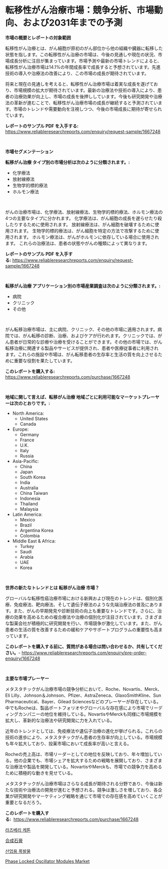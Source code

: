 <p><h1>転移性がん治療市場：競争分析、市場動向、および2031年までの予測</h1></p><p><strong>市場の概要とレポートの対象範囲</strong></p>
<p><p>転移性がん治療とは、がん細胞が原初のがん部位から他の組織や臓器に転移した状態を指します。この転移性がん治療の市場は、今後の見通しや現在の状況、市場成長分析に注目が集まっています。市場予測や最新の市場トレンドによると、転移性がん治療市場は14.1%の年間成長率で成長すると予想されています。先進技術の導入や治療法の改善により、この市場の成長が期待されています。</p><p>将来と現在の見通しを考えると、転移性がん治療市場は着実な成長を遂げており、市場規模の拡大が期待されています。最新の治療法や技術の導入により、患者の治療効果が向上し、市場の成長を後押ししています。今後も研究開発や治療法の革新が進むことで、転移性がん治療市場の成長が継続すると予測されています。市場のトレンドや需要動向を注視しつつ、今後の市場成長に期待が寄せられています。</p></p>
<p><strong>レポートのサンプル PDF を入手する:</strong> <a href="https://www.reliableresearchreports.com/enquiry/request-sample/1667248">https://www.reliableresearchreports.com/enquiry/request-sample/1667248</a></p>
<p>&nbsp;</p>
<p><strong>市場セグメンテーション</strong></p>
<p><strong>転移がん治療 タイプ別の市場分析は次のように分類されます。:</strong></p>
<p><ul><li>化学療法</li><li>放射線療法</li><li>生物学的標的療法</li><li>ホルモン療法</li></ul></p>
<p>&nbsp;</p>
<p><p>がんの治療市場は、化学療法、放射線療法、生物学的標的療法、ホルモン療法の4つの主要なタイプに分かれます。 化学療法は、がん細胞の成長を遅らせたり殺したりするために使用されます。 放射線療法は、がん細胞を破壊するために使用されます。 生物学的標的療法は、がん細胞を特定の方法で攻撃するために使用されます。 ホルモン療法は、がんがホルモンに依存している場合に使用されます。 これらの治療法は、患者の状態やがんの種類によって異なります。</p></p>
<p><strong>レポートのサンプル PDF を入手する:</strong>&nbsp;<a href="https://www.reliableresearchreports.com/enquiry/request-sample/1667248">https://www.reliableresearchreports.com/enquiry/request-sample/1667248</a></p>
<p>&nbsp;</p>
<p><strong> 転移がん治療 アプリケーション別の市場産業調査は次のように分類されます。:</strong></p>
<p><ul><li>病院</li><li>クリニック</li><li>その他</li></ul></p>
<p>&nbsp;</p>
<p><p>がん転移治療市場は、主に病院、クリニック、その他の市場に適用されます。病院では、がん転移の診断、治療、およびケアが行われます。クリニックでは、がん患者が日常的な診療や治療を受けることができます。その他の市場では、がん転移治療に関連する製品やサービスが提供され、患者や医療従事者に利用されます。これらの施設や市場は、がん転移患者の生存率と生活の質を向上させるために重要な役割を果たしています。</p></p>
<p><strong>このレポートを購入する:</strong>&nbsp; <a href="https://www.reliableresearchreports.com/purchase/1667248">https://www.reliableresearchreports.com/purchase/1667248</a></p>
<p>&nbsp;</p>
<p><strong>地域に関して言えば、転移がん治療 地域ごとに利用可能なマーケットプレーヤーは次のとおりです。:</strong></p>
<p><ul>
    <li>
        North America:
        <ul>
            <li>United States</li>
            <li>Canada</li>
        </ul>
    </li>
    <li>
        Europe:
        <ul>
            <li>Germany</li>
            <li>France</li>
            <li>U.K.</li>
            <li>Italy</li>
            <li>Russia</li>
        </ul>
    </li>
    <li>
        Asia-Pacific:
        <ul>
            <li>China</li>
            <li>Japan</li>
            <li>South Korea</li>
            <li>India</li>
            <li>Australia</li>
            <li>China Taiwan</li>
            <li>Indonesia</li>
            <li>Thailand</li>
            <li>Malaysia</li>
        </ul>
    </li>
    <li>
        Latin America:
        <ul>
            <li>Mexico</li>
            <li>Brazil</li>
            <li>Argentina Korea</li>
            <li>Colombia</li>
        </ul>
    </li>
    <li>
        Middle East & Africa:
        <ul>
            <li>Turkey</li>
            <li>Saudi</li>
            <li>Arabia</li>
            <li>UAE</li>
            <li>Korea</li>
        </ul>
    </li>
    </ul></p>
<p>&nbsp;</p>
<p><strong>世界の新たなトレンドとは 転移がん治療 市場？</strong></p>
<p><p>グローバルな転移性癌治療市場における新興および現在のトレンドは、個別化医療、免疫療法、靶向療法、そして遺伝子療法のような先端治療法の普及にあります。また、がんの早期発見や診断技術の向上も重要なトレンドです。さらに、治療の効果を高めるための複合療法や治療の個別化が注目されています。さまざまな製薬会社が積極的に研究開発を行い、市場競争が激化しています。また、がん患者の生活の質を改善するための緩和ケアやサポートプログラムの重要性も高まっています。</p></p>
<p><strong>このレポートを購入する前に、質問がある場合は問い合わせるか、共有してください。</strong>- <a href="https://www.reliableresearchreports.com/enquiry/pre-order-enquiry/1667248">https://www.reliableresearchreports.com/enquiry/pre-order-enquiry/1667248</a></p>
<p>&nbsp;</p>
<p><strong>主要な市場プレーヤー</strong></p>
<p><p>メタスタチックがん治療市場の競争分析において、Roche、Novartis、Merck、Eli Lilly、Johnson＆Johnson、Pfizer、AstraZeneca、GlaxoSmithKline、Sun Pharmaceutical、Bayer、Gilead Sciencesなどのプレーヤーが存在している。中でもRocheは、製品ポートフォリオやグローバルな存在感により市場でリーディングカンパニーの地位を維持している。NovartisやMerckも同様に市場規模を拡大し、革新的な治療法や研究開発に力を入れている。</p><p>近年のトレンドとしては、免疫療法や遺伝子治療の進化が挙げられる。これらの技術の進歩により、メタスタチックがん患者の生存率が向上している。市場規模も年々拡大しており、投薬市場において成長率が高いと言える。</p><p>Rocheの売上高は、市場リーダーとしての地位を反映しており、年々増加している。他の企業でも、市場シェアを拡大するための戦略を展開しており、さまざまな治療法や製品を開発している。NovartisやMerckも、市場での競争力を高めるために積極的な動きを見せている。</p><p>メタスタチックがん治療市場はさらなる成長が期待される分野であり、今後は新たな技術や治療法の開発が進むと予想される。競争は激しさを増しており、各企業が研究開発やマーケティング戦略を通じて市場での存在感を高めていくことが重要となるだろう。</p></p>
<p><strong>このレポートを購入する:</strong>&nbsp;&nbsp;<a href="https://www.reliableresearchreports.com/purchase/1667248">https://www.reliableresearchreports.com/purchase/1667248</a></p>
<p><p><a href="https://medium.com/@dinty11332244/%EB%9D%BC%EC%A6%88%EB%B2%A0%EB%A6%AC-%EC%BC%80%ED%86%A4-%EC%8B%9C%EC%9E%A5-%EA%B7%9C%EB%AA%A8-cagr-2024-2030%EB%85%84-%EC%B6%94%EC%84%B8-054dd06dfbae">라즈베리 케톤</a></p><p><a href="https://medium.com/@stevenhuson95/%E5%90%88%E6%88%90%E7%9F%B3%E8%86%8F%E5%B8%82%E5%A0%B4%E5%B1%95%E6%9C%9B-%E6%A5%AD%E7%95%8C%E6%A6%82%E8%A6%81%E3%81%A8%E4%BA%88%E6%B8%AC-2024%E5%B9%B4%E3%81%8B%E3%82%892031%E5%B9%B4-7ded691ca12a">合成石膏</a></p><p><a href="https://medium.com/@bettietromp2023/%EC%82%B0%EC%97%85%EC%9A%A9-%ED%8F%AD%EC%95%BD-%EC%8B%9C%EC%9E%A5-%EC%A0%84%EB%A7%9D-%EC%8B%9C%EC%9E%A5-%EB%8F%99%ED%96%A5-%EC%84%B1%EC%9E%A5-2024%EB%85%84%EB%B6%80%ED%84%B0-2031%EB%85%84%EA%B9%8C%EC%A7%80-%EC%98%88%EC%83%81-%EB%90%98%EB%8A%94-%EA%B2%83-6bcd09106fd5">산업용 폭발물</a></p><p><a href="https://github.com/Chiragrp22/Market-Research-Report-List-4/blob/main/phase-locked-oscillator-modules-market.md">Phase Locked Oscillator Modules Market</a></p></p>